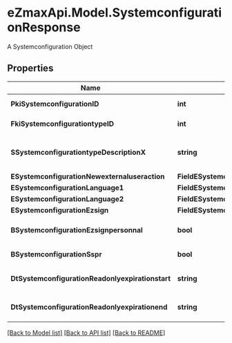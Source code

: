 # eZmaxApi.Model.SystemconfigurationResponse
A Systemconfiguration Object

## Properties

Name | Type | Description | Notes
------------ | ------------- | ------------- | -------------
**PkiSystemconfigurationID** | **int** | The unique ID of the Systemconfiguration | 
**FkiSystemconfigurationtypeID** | **int** | The unique ID of the Systemconfigurationtype | 
**SSystemconfigurationtypeDescriptionX** | **string** | The description of the Systemconfigurationtype in the language of the requester | 
**ESystemconfigurationNewexternaluseraction** | **FieldESystemconfigurationNewexternaluseraction** |  | 
**ESystemconfigurationLanguage1** | **FieldESystemconfigurationLanguage1** |  | 
**ESystemconfigurationLanguage2** | **FieldESystemconfigurationLanguage2** |  | 
**ESystemconfigurationEzsign** | **FieldESystemconfigurationEzsign** |  | 
**BSystemconfigurationEzsignpersonnal** | **bool** | Whether if we allow the creation of personal files in eZsign | 
**BSystemconfigurationSspr** | **bool** | Whether if we allow SSPR | 
**DtSystemconfigurationReadonlyexpirationstart** | **string** | The start date where the system will be in read only | [optional] 
**DtSystemconfigurationReadonlyexpirationend** | **string** | The end date where the system will be in read only | [optional] 

[[Back to Model list]](../README.md#documentation-for-models) [[Back to API list]](../README.md#documentation-for-api-endpoints) [[Back to README]](../README.md)

